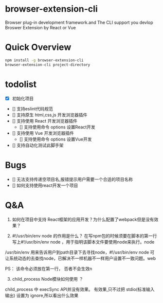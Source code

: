 # browser-extension-cli
Browser plug-in development framework.and The CLI support you devlop Broswer Extension by React or Vue


# Quick Overview

```sh
npm install -g browser-extension-cli
browser-extension-cli project-directory
```


# todolist
- [x] 初始化项目
- [] 支持eslint代码规范
- [] 支持原生 html,css,js 开发浏览器插件
- [] 支持使用 React 开发浏览器插件
  - [] 支持使用命令 options 设置React开发
- [] 支持使用 Vue 开发浏览器插件
  - [] 支持使用命令 options 设置Vue开发
- [] 支持自动化测试此脚手架

# Bugs

- [] 无法支持传递空项目名,报错提示用户需要一个合适的项目名称
- [] 如何支持使用react开发一个项目



# Q&A

1. 如何在项目中支持 React框架的应用开发？为什么配置了webpack但是没有效果？


2. #!/usr/bin/env node 的作用是什么？
在写npm包的时候须要在脚本的第一行写上#!/usr/bin/env node ，用于指明该脚本文件要使用node来执行。node

/usr/bin/env 用来告诉用户到path目录下去寻找node，#!/usr/bin/env node 可让系统动态的去查找node，已解决不一样机器不一样用户设置不一致问题。web

PS： 该命令必须放在第一行， 否者不会生效n

3. child_process Node模块如何使用 ？

child_process 中 execSync API并没有效果。
有效果,只不过把 stdio(标准输入输出) 设置为 ignore,所以看出什么效果